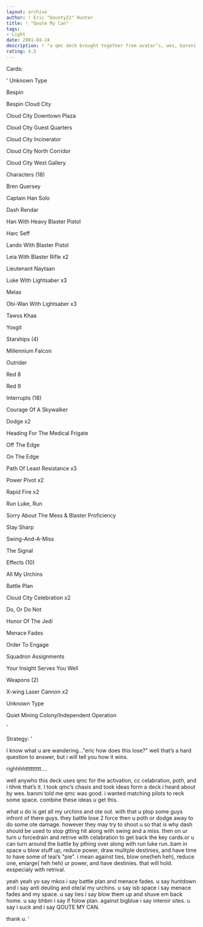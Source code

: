 ```yaml
---
layout: archive
author: ! Eric "bounty22" Hunter
title: ! "Qoute My Can"
tags:
- Light
date: 2001-04-24
description: ! "a qmc deck brought together from avatar’s, wes, baroni’s telling me to make a qmc, and me."
rating: 4.5
---
```

Cards: 

' 
Unknown Type

Bespin 

Bespin Cloud City 

Cloud City Downtown Plaza 

Cloud City Guest Quarters 

Cloud City Incinerator 

Cloud City North Corridor 

Cloud City West Gallery 


Characters (18)

Bren Quersey 

Captain Han Solo 

Dash Rendar 

Han With Heavy Blaster Pistol 

Harc Seff 

Lando With Blaster Pistol 

Leia With Blaster Rifle  x2

Lieutenant Naytaan 

Luke With Lightsaber  x3

Melas 

Obi-Wan With Lightsaber  x3

Tawss Khaa 

Yoxgit 


Starships (4)

Millennium Falcon 

Outrider 

Red 8 

Red 9 


Interrupts (18)

Courage Of A Skywalker 

Dodge  x2

Heading For The Medical Frigate 

Off The Edge 

On The Edge 

Path Of Least Resistance  x3

Power Pivot  x2

Rapid Fire  x2

Run Luke, Run 

Sorry About The Mess & Blaster Proficiency 

Stay Sharp 

Swing-And-A-Miss 

The Signal 


Effects (10)

All My Urchins 

Battle Plan 

Cloud City Celebration  x2

Do, Or Do Not 

Honor Of The Jedi 

Menace Fades 

Order To Engage 

Squadron Assignments 

Your Insight Serves You Well 


Weapons (2)

X-wing Laser Cannon  x2


Unknown Type

Quiet Mining Colony/Independent Operation 

'

Strategy: '

I know what u are wandering..."eric how does this lose?" well that’s a hard question to answer, but i will tell you how it wins.


righhhhttttttttt....


well anywho this deck uses qmc for the activation, cc celabration, poth, and i tihnk that’s it. I took qmc’s chasis and took ideas form a deck i heard about by wes. baroni told me qmc was good. i wanted matching pilots to reck some space. combine these ideas u get this. 


what u do is get all my urchins and ote out. with that u plop some guys infront of there guys. they battle lose 2 force then u poth or dodge away to do some ote damage. however they may try to shoot u so that is why dash should be used to stop gtting hit along with swing and a miss. then on ur turn u forcedrain and retrive with celabration to get back the key cards.or u can turn around the battle by pthing over along with run luke run..bam in space u blow stuff up, reduce power, draw mulitple destinies, and have time to have some of leai’s "pie". i mean against ties, blow one(heh heh), reduce one, enlarge( heh heh) ur power, and have destinies. that will hold. exspecialy with retrival.

yeah yeah yo say mkos i say battle plan and menace fades. u say huntdown and i say anti deuling and ote/al my urchins. u say isb space i say menace fades and my space. u say ties i say blow them up and shuve em back home. u say bhbm i say if folow plan. against bigblue i say interoir sites. u say i suck and i say QOUTE MY CAN.



thank u. '